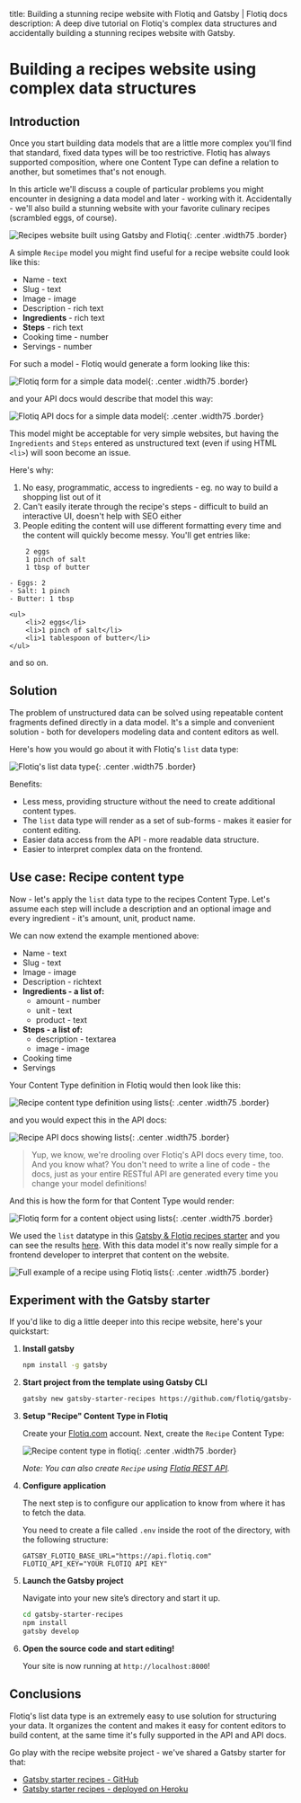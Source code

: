title: Building a stunning recipe website with Flotiq and Gatsby | Flotiq docs
description: A deep dive tutorial on Flotiq's complex data structures and accidentally building a stunning recipes website with Gatsby.

# Building a recipes website using complex data structures

## Introduction

Once you start building data models that are a little more complex you'll find that standard, fixed data types will be too restrictive. Flotiq has always supported  composition, where one Content Type can define a relation to another, but sometimes that's not enough. 

In this article we'll discuss a couple of particular problems you might encounter in designing a data model and later - working with it. Accidentally - we'll also build a stunning website with your favorite culinary recipes (scrambled eggs, of course). 

![Recipes website built using Gatsby and Flotiq](images/jamstack-recipes-complex-data-structures/flotiq-starter-gatsby-recipe-1.png){: .center .width75 .border}

A simple `Recipe` model you might find useful for a recipe website could look like this:

* Name - text
* Slug - text
* Image - image
* Description - rich text
* **Ingredients** - rich text
* **Steps** - rich text
* Cooking time - number
* Servings - number

For such a model - Flotiq would generate a form looking like this:

![Flotiq form for a simple data model](images/jamstack-recipes-complex-data-structures/upload_5466699a3bcd1bdc5e419f2d17240c37.png){: .center .width75 .border}

and your API docs would describe that model this way:

![Flotiq API docs for a simple data model](images/jamstack-recipes-complex-data-structures/upload_0158c43f8d5cc1154fddd8ae68a15ae9.png){: .center .width75 .border}

This model might be acceptable for very simple websites, but having the `Ingredients` and `Steps` entered as unstructured text (even if using HTML `<li>`) will soon become an issue. 

Here's why:

1. No easy, programmatic, access to ingredients - eg. no way to build a shopping list out of it
2. Can't easily iterate through the recipe's steps - difficult to build an interactive UI, doesn't help with SEO either
3. People editing the content will use different formatting every time and the content will quickly become messy. You'll get entries like:

```
    2 eggs
    1 pinch of salt
    1 tbsp of butter
```

```
- Eggs: 2
- Salt: 1 pinch
- Butter: 1 tbsp
```

```
<ul>
    <li>2 eggs</li>
    <li>1 pinch of salt</li>
    <li>1 tablespoon of butter</li>
</ul>
```

and so on.



## Solution


The problem of unstructured data can be solved using repeatable content fragments defined directly in a data model. It's a simple and convenient solution - both for developers modeling data and content editors as well.

Here's how you would go about it with Flotiq's `list` data type:

![Flotiq's list data type](images/jamstack-recipes-complex-data-structures/upload_9ecd3721c970774c2735a195ff55643f.png){: .center .width75 .border}


Benefits:

* Less mess, providing structure without the need to create additional content types.
* The `list` data type will render as a set of sub-forms - makes it easier for content editing.
* Easier data access from the API - more readable data structure.
* Easier to interpret complex data on the frontend.

## Use case: Recipe content type


Now - let's apply the `list` data type to the recipes Content Type. Let's assume each step  will include a description and an optional image and every ingredient - it's amount, unit, product name.

We can now extend the example mentioned above:

* Name - text
* Slug - text
* Image - image
* Description - richtext
* **Ingredients - a list of:**
    * amount - number
    * unit - text
    * product - text
* **Steps - a list of:**
    * description - textarea
    * image - image
* Cooking time
* Servings

Your Content Type definition in Flotiq would then look like this:

![Recipe content type definition using lists](images/jamstack-recipes-complex-data-structures/upload_7d565cfe5f5df4287c3d7e0d7004fc94.png){: .center .width75 .border}

and you would expect this in the API docs:

![Recipe API docs showing lists](images/jamstack-recipes-complex-data-structures/upload_769871eca6460389041c8c52c381826f.png){: .center .width75 .border}

> Yup, we know, we're drooling over Flotiq's API docs every time, too. And you know what? You don't need to write a line of code - the docs, just as your entire RESTful API are generated every time you change your model definitions!

And this is how the form for that Content Type would render:

![Flotiq form for a content object using lists](images/jamstack-recipes-complex-data-structures/upload_a99534a9bf1aee346e58aec39037bfd5.png){: .center .width75 .border}

We used the `list` datatype in this [Gatsby & Flotiq recipes starter](https://github.com/flotiq/gatsby-starter-recipes) and you can see the results [here](https://flotiq-starter-recipes.herokuapp.com/). With this data model it's now really simple for a frontend developer to interpret that content on the website.

![Full example of a recipe using Flotiq lists](images/jamstack-recipes-complex-data-structures/upload_7dd4947f6433fabfaf9c94170b445dc4.png){: .center .width75 .border}

## Experiment with the Gatsby starter

If you'd like to dig a little deeper into this recipe website, here's your quickstart:

1. **Install gatsby**
    ```bash
    npm install -g gatsby
    ```

2. **Start project from the template using Gatsby CLI**
    
    ```bash
    gatsby new gatsby-starter-recipes https://github.com/flotiq/gatsby-starter-recipes.git
    ```

3. **Setup "Recipe" Content Type in Flotiq** 

    Create your [Flotiq.com](https://flotiq.com) account. Next, create the `Recipe` Content Type:

    ![Recipe content type in flotiq](images/create-definition-recipe.png){: .center .width75 .border}

    _Note: You can also create `Recipe` using [Flotiq REST API](https://flotiq.com/docs/API/)._ 
    
4. **Configure application**

    The next step is to configure our application to know from where it has to fetch the data.
       
    You need to create a file called `.env` inside the root of the directory, with the following structure:

    ```
    GATSBY_FLOTIQ_BASE_URL="https://api.flotiq.com"
    FLOTIQ_API_KEY="YOUR FLOTIQ API KEY"
    ```

5. **Launch the Gatsby project**

    Navigate into your new site’s directory and start it up.

    ```sh
    cd gatsby-starter-recipes
    npm install
    gatsby develop
    ```
   
6. **Open the source code and start editing!**
    
    Your site is now running at `http://localhost:8000`!

## Conclusions

Flotiq's list data type is an extremely easy to use solution for structuring your data. It organizes the content and makes it easy for content editors to build content, at the same time it's fully supported in the API and API docs. 

Go play with the recipe website project - we've shared a Gatsby starter for that:

* [Gatsby starter recipes - GitHub](https://github.com/flotiq/gatsby-starter-recipes)
* [Gatsby starter recipes - deployed on Heroku](https://flotiq-starter-recipes.herokuapp.com)
